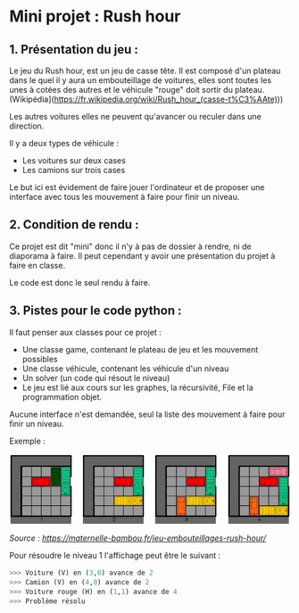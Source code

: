 # Mini projet : Rush hour

## 1. Présentation du jeu :

Le jeu du Rush hour, est un jeu de casse tête. Il est composé d'un plateau dans le quel il y aura un embouteillage de voitures, elles sont toutes les unes à cotées des autres et le véhicule "rouge" doit sortir du plateau. (Wikipédia](https://fr.wikipedia.org/wiki/Rush_hour_(casse-t%C3%AAte)))

Les autres voitures elles ne peuvent qu'avancer ou reculer dans une direction.

Il y a deux types de véhicule :

-  Les voitures sur deux cases
- Les camions sur trois cases

Le but ici est évidement de faire jouer l'ordinateur et de proposer une interface avec tous les mouvement à faire pour finir un niveau.

 ## 2. Condition de rendu :

Ce projet est dit "mini" donc il n'y à pas de dossier à rendre, ni de diaporama à faire. Il peut cependant y avoir une présentation du projet à faire en classe.

Le code est donc le seul rendu à faire.

## 3. Pistes pour le code python :

Il faut penser aux classes pour ce projet : 

- Une classe game, contenant le plateau de jeu et les mouvement possibles 
- Une classe véhicule, contenant les véhicule d'un niveau
- Un solver (un code qui résout le niveau)
- Le jeu est lié aux cours sur les graphes, la récursivité, File et la programmation objet.

Aucune interface n'est demandée, seul la liste des mouvement à faire pour finir un niveau.

Exemple :

![](./Images/rush-hour-apercu-cartes.jpg)

*Source : https://maternelle-bambou.fr/jeu-embouteillages-rush-hour/*

Pour résoudre le niveau 1 l'affichage peut être le suivant :

```python
>>> Voiture (V) en (3,0) avance de 2
>>> Camion (V) en (4,0) avance de 2
>>> Voiture rouge (H) en (1,1) avance de 4
>>> Problème résolu
```